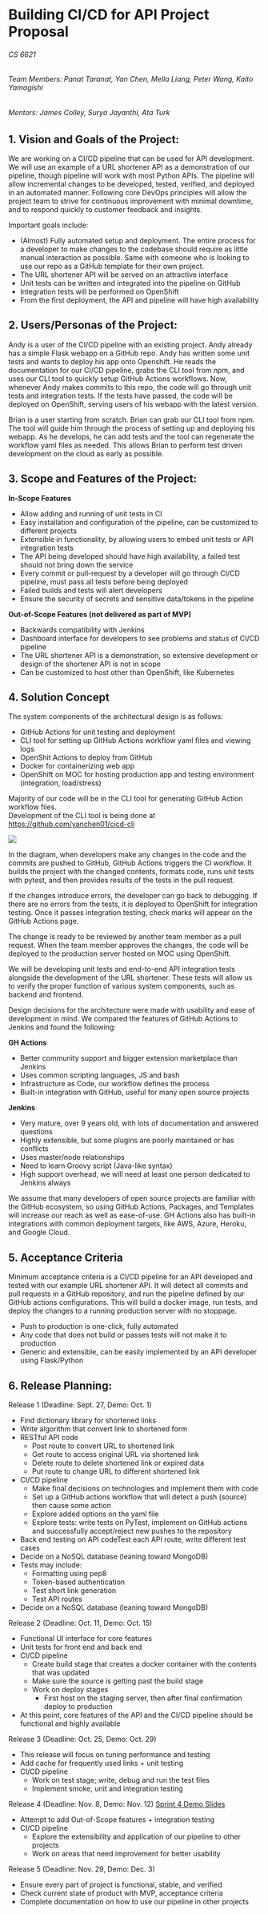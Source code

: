 # **Building CI/CD for API Project Proposal**

###### CS 6621

###### Team Members: Panat Taranat, Yan Chen, Mella Liang, Peter Wang, Kaito Yamagishi
###### Mentors: James Colley, Surya Jayanthi, Ata Turk



## 1. Vision and Goals of the Project:

We are working on a CI/CD pipeline that can be used for API development. We will use an example of a URL shortener API as a demonstration of our pipeline, though pipeline will work with most Python APIs. The pipeline will allow incremental changes to be developed, tested, verified, and deployed in an automated manner. Following core DevOps principles will allow the project team to strive for continuous improvement with minimal downtime, and to respond quickly to customer feedback and insights.

Important goals include:

* (Almost) Fully automated setup and deployment. The entire process for a developer to make changes to the codebase should require as little manual interaction as possible. Same with someone who is looking to use our repo as a GitHub template for their own project.
* The URL shortener API will be served on an attractive interface
* Unit tests can be written and integrated into the pipeline on GitHub
* Integration tests will be performed on OpenShift
* From the first deployment, the API and pipeline will have high availability


## 2. Users/Personas of the Project:
Andy is a user of the CI/CD pipeline with an existing project. Andy already has a simple Flask webapp on a GitHub repo. Andy has written some unit tests and wants to deploy his app onto Openshift. He reads the documentation for our CI/CD pipeline, grabs the CLI tool from npm, and uses our CLI tool to quickly setup GitHub Actions workflows. Now, whenever Andy makes commits to this repo, the code will go through unit tests and integration tests. If the tests have passed, the code will be deployed on OpenShift, serving users of his webapp with the latest version.

Brian is a user starting from scratch. Brian can grab our CLI tool from npm. The tool will guide him through the process of setting up and deploying his webapp. As he develops, he can add tests and the tool can regenerate the workflow yaml files as needed. This allows Brian to perform test driven development on the cloud as early as possible.

## 3. Scope and Features of the Project:

**In-Scope Features**

* Allow adding and running of unit tests in CI
* Easy installation and configuration of the pipeline, can be customized to different projects
* Extensible in functionality, by allowing users to embed unit tests or API integration tests
* The API being developed should have high availability, a failed test should not bring down the service
* Every commit or pull-request by a developer will go through CI/CD pipeline, must pass all tests before being deployed
* Failed builds and tests will alert developers
* Ensure the security of secrets and sensitive data/tokens in the pipeline

**Out-of-Scope Features (not delivered as part of MVP)**

* Backwards compatibility with Jenkins
* Dashboard interface for developers to see problems and status of CI/CD pipeline
* The URL shortener API is a demonstration, so extensive development or design of the shortener API is not in scope
* Can be customized to host other than OpenShift, like Kubernetes


## 4. Solution Concept

The system components of the architectural design is as follows:
* GitHub Actions for unit testing and deployment
* CLI tool for setting up GitHub Actions workflow yaml files and viewing logs
* OpenShit Actions to deploy from GitHub
* Docker for containerizing web app
* OpenShift on MOC for hosting production app and testing environment (integration, load/stress)

Majority of our code will be in the CLI tool for generating GitHub Action workflow files.  
Development of the CLI tool is being done at https://github.com/yanchen01/cicd-cli


<img src="/assets/diagram.png">

In the diagram, when developers make any changes in the code and the commits are pushed to GitHub, GitHub Actions triggers the CI workflow. It builds the project with the changed contents, formats code, runs unit tests with pytest, and then provides results of the tests in the pull request.  

If the changes introduce errors, the developer can go back to debugging. If there are no errors from the tests, it is deployed to OpenShift for integration testing. Once it passes integration testing, check marks will appear on the GitHub Actions page.

The change is ready to be reviewed by another team member as a pull request. When the team member approves the changes, the code will be deployed to the production server hosted on MOC using OpenShift.

We will be developing unit tests and end-to-end API integration tests alongside the development of the URL shortener. These tests will allow us to verify the proper function of various system components, such as backend and frontend.

Design decisions for the architecture were made with usability and ease of development in mind. We compared the features of GitHub Actions to Jenkins and found the following:

**GH Actions**

* Better community support and bigger extension marketplace than Jenkins
* Uses common scripting languages, JS and bash
* Infrastructure as Code, our workflow defines the process
* Built-in integration with GitHub, useful for many open source projects

**Jenkins**
* Very mature, over 9 years old, with lots of documentation and answered questions
* Highly extensible, but some plugins are poorly maintained or has conflicts
* Uses master/node relationships
* Need to learn Groovy script (Java-like syntax)
* High support overhead, we will need at least one person dedicated to Jenkins always

We assume that many developers of open source projects are familiar with the GitHub ecosystem, so using GitHub Actions, Packages, and Templates will increase our reach as well as ease-of-use. GH Actions also has built-in integrations with common deployment targets, like AWS, Azure, Heroku, and Google Cloud.

## 5. Acceptance Criteria

Minimum acceptance criteria is a CI/CD pipeline for an API developed and tested with our example URL shortener API. It will detect all commits and pull requests in a GitHub repository, and run the pipeline defined by our GitHub actions configurations. This will build a docker image, run tests, and deploy the changes to a running production server with no stoppage.

* Push to production is one-click, fully automated
* Any code that does not build or passes tests will not make it to production
* Generic and extensible, can be easily implemented by an API developer using Flask/Python


## 6. Release Planning:

Release 1 (Deadline: Sept. 27, Demo: Oct. 1)
- Find dictionary library for shortened links
- Write algorithm that convert link to shortened form
- RESTful API code
  - Post route to convert URL to shortened link
  - Get route to access original URL via shortened link
  - Delete route to delete shortened link or expired data
  - Put route to change URL to different shortened link
- CI/CD pipeline
  - Make final decisions on technologies and implement them with code
  - Set up a GitHub actions workflow that will detect a push (source) then cause some action
  - Explore added options on the yaml file
  - Explore tests: write tests on PyTest, implement on GitHub actions and successfully accept/reject new pushes to the repository
- Back end testing on API codeTest each API route, write different test cases
- Decide on a NoSQL database (leaning toward MongoDB)
- Tests may include:
  - Formatting using pep8
  - Token-based authentication
  - Test short link generation
  - Test API routes
- Decide on a NoSQL database (leaning toward MongoDB)

Release 2 (Deadline: Oct. 11, Demo: Oct. 15)
- Functional UI interface for core features
- Unit tests for front end and back end
- CI/CD pipeline
  - Create build stage that creates a docker container with the contents that was updated
  - Make sure the source is getting past the build stage
  - Work on deploy stages
    - First host on the staging server, then after final confirmation deploy to production
- At this point, core features of the API and the CI/CD pipeline should be functional and highly available


Release 3 (Deadline: Oct. 25, Demo: Oct. 29)
- This release will focus on tuning performance and testing
- Add cache for frequently used links + unit testing
- CI/CD pipeline
  - Work on test stage; write, debug and run the test files
  - Implement smoke, unit and integration testing

Release 4 (Deadline: Nov. 8, Demo: Nov. 12)
[Sprint 4 Demo Slides](https://docs.google.com/presentation/d/1DTBL3iiL89ZFYMjmdpY9vEH-vXr6Yf1MTqE4xwlGMd0/edit?usp=sharing)
- Attempt to add Out-of-Scope features + integration testing
- CI/CD pipeline
  - Explore the extensibility and application of our pipeline to other projects
  - Work on areas that need improvement for better usability

Release 5 (Deadline: Nov. 29, Demo: Dec. 3)
- Ensure every part of project is functional, stable, and verified
- Check current state of product with MVP, acceptance criteria
- Complete documentation on how to use our pipeline in other projects
